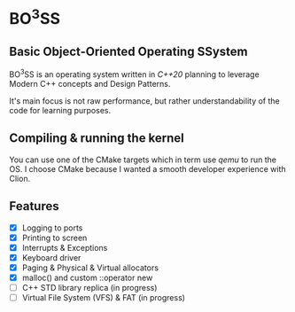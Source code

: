 # BO<sup>3</sup>SS

## Basic Object-Oriented Operating SSystem

BO<sup>3</sup>SS is an operating system written in _C++20_ planning to leverage Modern C++ concepts and Design Patterns.

It's main focus is not raw performance, but rather understandability of the code for learning purposes.

## Compiling & running the kernel

You can use one of the CMake targets which in term use _qemu_ to run the OS.
I choose CMake because I wanted a smooth developer experience with Clion.

## Features

* [x] Logging to ports
* [x] Printing to screen
* [x] Interrupts & Exceptions
* [x] Keyboard driver
* [x] Paging & Physical & Virtual allocators
* [x] malloc() and custom ::operator new
* [ ] C++ STD library replica (in progress)
* [ ] Virtual File System (VFS) & FAT (in progress)